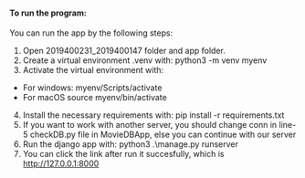 #### To run the program: 
You can run the app by the following steps:
1) Open 2019400231_2019400147 folder and app folder.
2) Create a virtual environment .venv with:
python3 -m venv myenv  
3) Activate the virtual environment with:
- For windows: myenv/Scripts/activate
- For macOS source myenv/bin/activate
4) Install the necessary requirements with:
pip install -r requirements.txt
5) If you want to work with another server, you should change conn in line-5 checkDB.py file in MovieDBApp, else you can continue with our server
6) Run the django app with:
python3 .\manage.py runserver 
7) You can click the link after run it succesfully, which is http://127.0.0.1:8000
